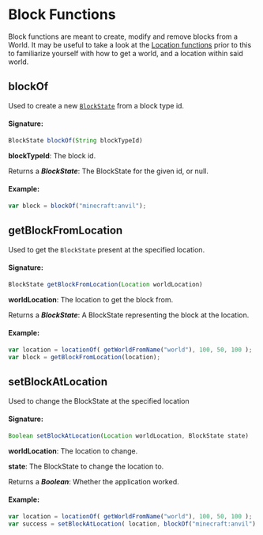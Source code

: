 # Block Functions
 Block functions are meant to create, modify and remove blocks from a World.
 It may be useful to take a look at the [Location functions](Location-Functions.html) prior to this to
 familiarize yourself with how to get a world, and a location within said world.

## blockOf

Used to create a new [`BlockState`](https://jd.spongepowered.org/7.0.0/org/spongepowered/api/block/BlockState.html) from a block type id.

#### Signature:
```js
BlockState blockOf(String blockTypeId)
```

**blockTypeId**: The block id.

Returns a _**BlockState**_: The BlockState for the given id, or null.

#### Example:

```js
var block = blockOf("minecraft:anvil");
```

## getBlockFromLocation

Used to get the `BlockState` present at the specified location.

#### Signature:
```js
BlockState getBlockFromLocation(Location worldLocation)
```

**worldLocation**: The location to get the block from.

Returns a _**BlockState**_: A BlockState representing the block at the location.

#### Example:

```js
var location = locationOf( getWorldFromName("world"), 100, 50, 100 );
var block = getBlockFromLocation(location);
```

## setBlockAtLocation

Used to change the BlockState at the specified location

#### Signature:
```js
Boolean setBlockAtLocation(Location worldLocation, BlockState state)
```

**worldLocation**: The location to change.

**state**: The BlockState to change the location to.

Returns a _**Boolean**_: Whether the application worked.

#### Example:

```js
var location = locationOf( getWorldFromName("world"), 100, 50, 100 );
var success = setBlockAtLocation( location, blockOf("minecraft:anvil") );
```

